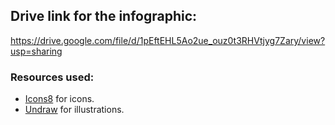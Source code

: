 ## Drive link for the infographic:
https://drive.google.com/file/d/1pEftEHL5Ao2ue_ouz0t3RHVtjyg7Zary/view?usp=sharing

### Resources used:
- [Icons8](https://icons8.com/) for icons.
- [Undraw](https://undraw.co/illustrations) for illustrations.